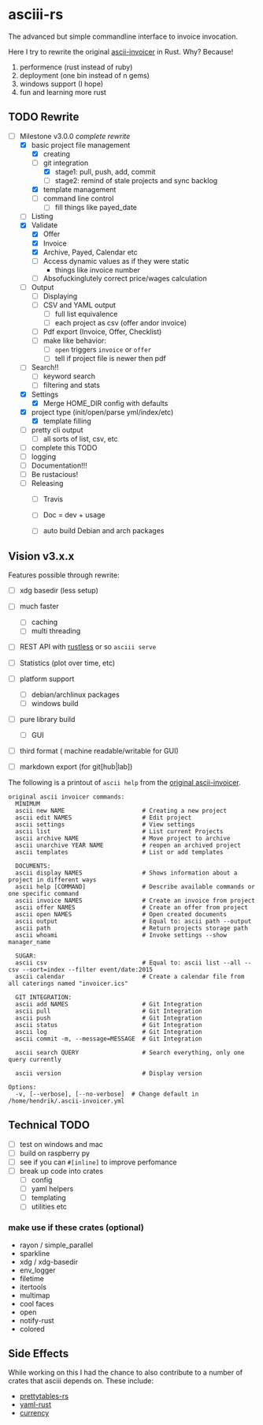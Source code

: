 # asciii-rs

The advanced but simple commandline interface to invoice invocation.

Here I try to rewrite the original [ascii-invoicer](http://github.com/ascii-dresden/ascii-invoicer) in Rust. Why? Because!

1. performence (rust instead of ruby)
2. deployment (one bin instead of n gems)
3. windows support (I hope)
4. fun and learning more rust

## TODO Rewrite

* [ ] Milestone v3.0.0 *complete rewrite*
  * [x] basic project file management
      * [x] creating
      * [ ] git integration
        * [x] stage1: pull, push, add, commit
        * [ ] stage2: remind of stale projects and sync backlog
      * [x] template management
      * [ ] command line control
        * [ ] fill things like payed_date
  * [ ] Listing
  * [x] Validate
      * [x] Offer
      * [x] Invoice
      * [x] Archive, Payed, Calendar etc
      * [ ] Access dynamic values as if they were static
        * things like invoice number
      * [ ] Absofuckinglutely correct price/wages calculation
  * [ ] Output
      * [ ] Displaying
      * [ ] CSV and YAML output
        * [ ] full list equivalence
        * [ ] each project as csv (offer andor invoice)
      * [ ] Pdf export (Invoice, Offer, Checklist)
      * [ ] make like behavior:
        * [ ] `open` triggers `invoice` or `offer`
        * [ ] tell if project file is newer then pdf
  * [ ] Search!!
      * [ ] keyword search
      * [ ] filtering and stats
  * [x] Settings
      * [x] Merge HOME_DIR config with defaults
  * [x] project type (init/open/parse yml/index/etc)
      * [x] template filling
  * [ ] pretty cli output
      * [ ] all sorts of list, csv, etc
  * [ ] complete this TODO
  * [ ] logging
  * [ ] Documentation!!!
  * [ ] Be rustacious!
  * [ ] Releasing
    * [ ] Travis
    * [ ] Doc = dev + usage
    * [ ] auto build Debian and arch packages


## Vision v3.x.x

Features possible through rewrite:

* [ ] xdg basedir (less setup)
* [ ] much faster
  * [ ] caching
  * [ ] multi threading
* [ ] REST API with [rustless](http://rustless.org/) or so `asciii serve`
* [ ] Statistics (plot over time, etc)
* [ ] platform support
  * [ ] debian/archlinux packages
  * [ ] windows build
* [ ] pure library build
  * [ ] GUI
* [ ] third format ( machine readable/writable for GUI)
* [ ] markdown export (for git[hub|lab])


The following is a printout of `ascii help` from the [original ascii-invoicer](http://github.com/ascii-dresden/ascii-invoicer).

```
original ascii invoicer commands:
  MINIMUM
  ascii new NAME                      # Creating a new project
  ascii edit NAMES                    # Edit project
  ascii settings                      # View settings
  ascii list                          # List current Projects
  ascii archive NAME                  # Move project to archive
  ascii unarchive YEAR NAME           # reopen an archived project
  ascii templates                     # List or add templates

  DOCUMENTS:
  ascii display NAMES                 # Shows information about a project in different ways
  ascii help [COMMAND]                # Describe available commands or one specific command
  ascii invoice NAMES                 # Create an invoice from project
  ascii offer NAMES                   # Create an offer from project
  ascii open NAMES                    # Open created documents
  ascii output                        # Equal to: ascii path --output
  ascii path                          # Return projects storage path
  ascii whoami                        # Invoke settings --show manager_name

  SUGAR:
  ascii csv                           # Equal to: ascii list --all --csv --sort=index --filter event/date:2015
  ascii calendar                      # Create a calendar file from all caterings named "invoicer.ics"

  GIT INTEGRATION:
  ascii add NAMES                     # Git Integration
  ascii pull                          # Git Integration
  ascii push                          # Git Integration
  ascii status                        # Git Integration
  ascii log                           # Git Integration
  ascii commit -m, --message=MESSAGE  # Git Integration

  ascii search QUERY                  # Search everything, only one query currently

  ascii version                       # Display version

Options:
  -v, [--verbose], [--no-verbose]  # Change default in /home/hendrik/.ascii-invoicer.yml
```

## Technical TODO

* [ ] test on windows and mac
* [ ] build on raspberry py
* [ ] see if you can `#[inline]` to improve perfomance
* [ ] break up code into crates
  * [ ] config
  * [ ] yaml helpers
  * [ ] templating
  * [ ] utilities etc

### make use if these crates (optional)

* rayon / simple_parallel
* sparkline
* xdg / xdg-basedir
* env_logger
* filetime
* itertools
* multimap
* cool faces
* open
* notify-rust
* colored

## Side Effects

While working on this I had the chance to also contribute to a number of crates that asciii depends on.
These include:

* [prettytables-rs](https://github.com/phsym/prettytable-rs/)
* [yaml-rust](https://github.com/chyh1990/yaml-rust)
* [currency](https://github.com/Tahler/rust-lang-currency)
